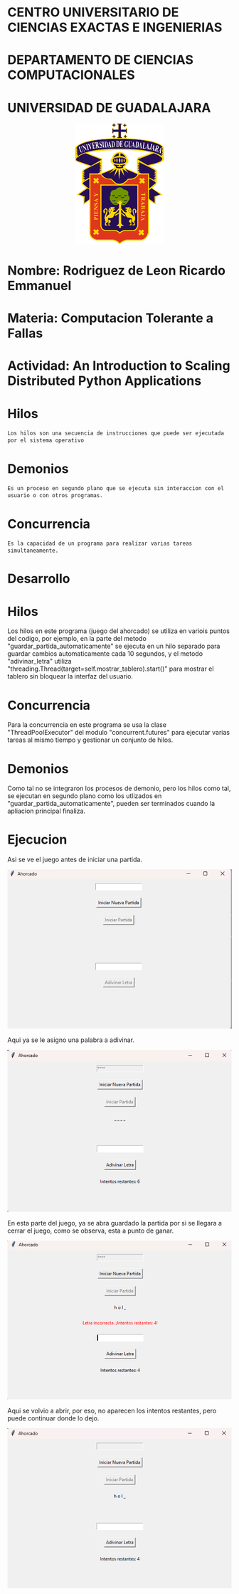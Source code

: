 # CENTRO UNIVERSITARIO DE CIENCIAS EXACTAS E INGENIERIAS
# DEPARTAMENTO DE CIENCIAS COMPUTACIONALES

# UNIVERSIDAD DE GUADALAJARA

<div style="text-align: center;">
  <img src="/Hilos/Imagenes/image.png" alt="Logo UDG" width="200" />
</div>

# Nombre: Rodriguez de Leon Ricardo Emmanuel

# Materia: Computacion Tolerante a Fallas

# Actividad: An Introduction to Scaling Distributed Python Applications


# Hilos
    Los hilos son una secuencia de instrucciones que puede ser ejecutada por el sistema operativo

# Demonios
    Es un proceso en segundo plano que se ejecuta sin interaccion con el usuario o con otros programas.

# Concurrencia
    Es la capacidad de un programa para realizar varias tareas simultaneamente.

# Desarrollo

# Hilos
Los hilos en este programa (juego del ahorcado) se utiliza en variois puntos del codigo, por ejemplo, en la parte del metodo "guardar_partida_automaticamente"
se ejecuta en un hilo separado para guardar cambios automaticamente cada 10 segundos, y el metodo "adivinar_letra" utiliza "threading.Thread(target=self.mostrar_tablero).start()"
para mostrar el tablero sin bloquear la interfaz del usuario.

# Concurrencia
Para la concurrencia en este programa se usa la clase "ThreadPoolExecutor" del modulo "concurrent.futures" para ejecutar varias tareas al mismo tiempo y gestionar
un conjunto de hilos.

# Demonios
Como tal no se integraron los procesos de demonio, pero los hilos como tal, se ejecutan en segundo plano como los utlizados en "guardar_partida_automaticamente",
pueden ser terminados cuando la apliacion principal finaliza.


# Ejecucion
Asi se ve el juego antes de iniciar una partida.
<div style="text-align: center;">
  <img src="/Hilos/Imagenes/image-1.png" />
</div>

Aqui ya se le asigno una palabra a adivinar.
<div style="text-align: center;">
  <img src="/Hilos/Imagenes/image-2.png" />
</div>

En esta parte del juego, ya se abra guardado la partida por si se llegara a cerrar el juego, como se observa, esta a punto de ganar.
<div style="text-align: center;">
  <img src="/Hilos/Imagenes/image-3.png" />
</div>

Aqui se volvio a abrir, por eso, no aparecen los intentos restantes, pero puede continuar donde lo dejo.
<div style="text-align: center;">
  <img src="/Hilos/Imagenes/image-4.png" />
</div>
